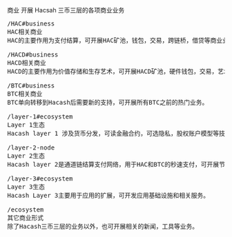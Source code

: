 商业
开展 Hacsah 三币三层的各项商业业务



<pre class="nav">
/HAC#business
HAC相关商业
HAC的主要作用为支付结算，可开展HAC矿池，钱包，交易，跨链桥，借贷等商业业务。

/HACD#business
HACD相关商业
HACD的主要作用为价值存储和生存艺术，可开展HACD矿池，硬件钱包，交易，艺术品拍卖等业务。

/BTC#business
BTC相关商业
BTC单向转移到Hacash后需要新的支持，可开展所有BTC之前的热门业务。

/layer-1#ecosystem
Layer 1生态
Hacash layer 1 涉及货币分发，可读金融合约，可选隐私，股权账户模型等技术，可根据其技术开展相应业务。

/layer-2-node
Layer 2生态
Hacash layer 2是通道链结算支付网络，用于HAC和BTC的秒速支付，可开展节点和钱包等业务。

/layer-3#ecosystem
Layer 3生态
Hacash Layer 3主要用于应用的扩展，可开发应用基础设施和相关服务。 

/ecosystem
其它商业形式
除了Hacash三币三层的业务以外，也可开展相关的新闻，工具等业务。
</pre>
